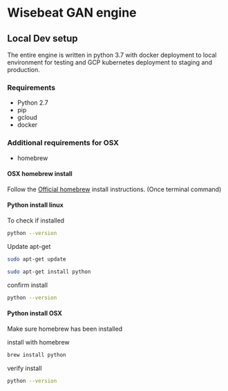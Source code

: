 # Wisebeat GAN engine

## Local Dev setup

The entire engine is written in python 3.7 with docker deployment to local environment for testing and GCP kubernetes
deployment to staging and production.

### Requirements

* Python 2.7
* pip
* gcloud
* docker

### Additional requirements for OSX
* homebrew
 
#### OSX homebrew install
Follow the [Official homebrew](https://brew.sh/) install instructions. (Once terminal command)
 
#### Python install linux

To check if installed
````bash
python --version
````

Update apt-get
```bash
sudo apt-get update
```

```bash
sudo apt-get install python
```

confirm install
```bash
python --version
```

#### Python install OSX
Make sure homebrew has been installed

install with homebrew
```bash
brew install python
```

verify install
```bash
python --version
```




